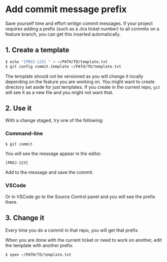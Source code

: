 # Add commit message prefix

Save yourself time and effort writign commit messages. If your project requires adding a prefix (such as a Jira ticket number) to all commits on a feature branch, you can get this inserted automatically.


## 1. Create a template

```bash
$ echo "[PROJ-123] " > ~/PATH/TO/template.txt
$ git config commit.template ~/PATH/TO/template.txt
```

The template should not be versioned as you will change it locally depending on the feature you are working on. You might want to create directory set aside for just templates. If you create in the current repo, `git` will see it as a new file and you might not want that.


## 2. Use it

With a change staged, try one of the following: 


### Command-line

```bash
$ git commit
```

You will see the message appear in the editor.

```
[PROJ-123]
```

Add to the message and save the commit.


### VSCode

Or in VSCode go to the Source Control panel and you will see the prefix there.


## 3. Change it

Every time you do a commit in that repo, you will get that prefix.

When you are done with the current ticket or need to work on another, edit the template with another prefix.

```
$ open ~/PATH/TO/template.txt
```
